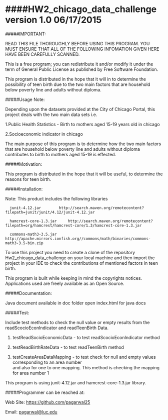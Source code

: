 ####HW2_chicago_data_challenge version 1.0 06/17/2015
=========================================================================================

#####IMPORTANT:

READ THIS FILE THOROUGHLY BEFORE USING THIS PROGRAM.
YOU MUST ENSURE THAT ALL OF THE FOLLOWING INFOMATION GIVEN 
HERE HAVE BEEN CAREFULLY SCANNED.

This is a free program; you can redistribute it and/or modify it under the term of
General Public License as published by Free Software Foundation.

This program is distributed in the hope that it will in to determine the possibility
of teen birth due to the two main factors that are household below poverty line and adults
without diploma. 

#####Usage Note:

Depending upon the datasets provided at the City of Chicago Portal, this project deals with
the two main data sets i.e.

1.Public Health Statistics - Birth to mothers aged 15-19 years old in chicago

2.Socioeconomic indicator in chicago

The main purpose of this program is to determine how the two main factors that are household below
poverty line and adults without diploma contributes to birth to mothers aged 15-19 is effected.

#####Motivation:

This program is distributed in the hope that it will be useful, to determine the reasons for teen birth.


#####Installation:

Note: This product includes the following libraries 

      junit-4.12.jar		http://search.maven.org/remotecontent?filepath=junit/junit/4.12/junit-4.12.jar      

      hamcrest-core-1.3.jar     http://search.maven.org/remotecontent?filepath=org/hamcrest/hamcrest-core/1.3/hamcrest-core-1.3.jar  
   
      commons-math3-3.5.jar     http://apache.mirrors.ionfish.org//commons/math/binaries/commons-math3-3.5-bin.zip    


To use this project you need to create a clone of the repository Hw2_chicago_data_challenge on your 
local machine and then import the project in your IDE to check the contributions of mentioned factors in
teen birth.

This program is built while keeping in mind the copyrights notices.
Applications used are freely available as an Open Source.


#####Documentation:

Java document available in doc folder
open index.html for java docs

#####Test:

Include test methods to check the null value or empty results from the readScocioEconIndicator and readTeenBirth Data.   

1. testReadSocioEconomicData - to test readScocioEconIndicator method

2. testReadBirthRateData - to test readTeenBirth method

3. testCreateAreaDataMapping - to test check for null and empty values corresponding to an area number   
	                       and also for one to one mapping. This method is checking the mapping for area number 1

This program is using junit-4.12.jar and hamcrest-core-1.3.jar library.


#####Programmer can be reached at:

Web Site: https://github.com/pagarwal25

Email: pagarwal@luc.edu


